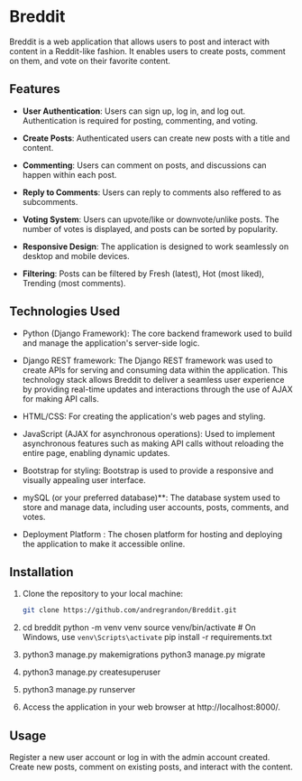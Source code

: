 # Breddit

Breddit is a web application that allows users to post and interact with content in a Reddit-like fashion. It enables users to create posts, comment on them, and vote on their favorite content.

## Features

- **User Authentication**: Users can sign up, log in, and log out. Authentication is required for posting, commenting, and voting.

- **Create Posts**: Authenticated users can create new posts with a title and content.

- **Commenting**: Users can comment on posts, and discussions can happen within each post.

- **Reply to Comments**: Users can reply to comments also reffered to as subcomments.

- **Voting System**: Users can upvote/like or downvote/unlike posts. The number of votes is displayed, and posts can be sorted by popularity.

- **Responsive Design**: The application is designed to work seamlessly on desktop and mobile devices.

- **Filtering**: Posts can be filtered by Fresh (latest), Hot (most liked), Trending (most comments).

## Technologies Used

- Python (Django Framework): The core backend framework used to build and manage the application's server-side logic.

- Django REST framework: The Django REST framework was used to create APIs for serving and consuming data within the application. This technology stack allows Breddit to deliver a seamless user experience by providing real-time updates and interactions through the use of AJAX for making API calls.

- HTML/CSS: For creating the application's web pages and styling.

- JavaScript (AJAX for asynchronous operations): Used to implement asynchronous features such as making API calls without reloading the entire page, enabling dynamic updates.

- Bootstrap for styling: Bootstrap is used to provide a responsive and visually appealing user interface.

- mySQL (or your preferred database)**: The database system used to store and manage data, including user accounts, posts, comments, and votes.

- Deployment Platform : The chosen platform for hosting and deploying the application to make it accessible online.


## Installation

1. Clone the repository to your local machine:

   ```bash
   git clone https://github.com/andregrandon/Breddit.git

2. cd breddit
   python -m venv venv
   source venv/bin/activate  # On Windows, use `venv\Scripts\activate`
   pip install -r requirements.txt

3. python3 manage.py makemigrations
   python3 manage.py migrate

4. python3 manage.py createsuperuser

5. python3 manage.py runserver

6. Access the application in your web browser at http://localhost:8000/.


## Usage

Register a new user account or log in with the admin account created.
Create new posts, comment on existing posts, and interact with the content.